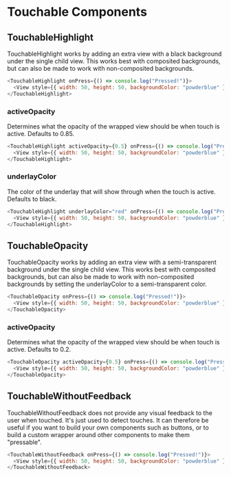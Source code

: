 # Touchable Components

## TouchableHighlight

TouchableHighlight works by adding an extra view with a black background under the single child view. This works best with composited backgrounds, but can also be made to work with non-composited backgrounds.

```js
<TouchableHighlight onPress={() => console.log("Pressed!")}>
  <View style={{ width: 50, height: 50, backgroundColor: "powderblue" }} />
</TouchableHighlight>
```

### activeOpacity

Determines what the opacity of the wrapped view should be when touch is active. Defaults to 0.85.

```js
<TouchableHighlight activeOpacity={0.5} onPress={() => console.log("Pressed!")}>
  <View style={{ width: 50, height: 50, backgroundColor: "powderblue" }} />
</TouchableHighlight>
```

### underlayColor

The color of the underlay that will show through when the touch is active. Defaults to black.

```js
<TouchableHighlight underlayColor="red" onPress={() => console.log("Pressed!")}>
  <View style={{ width: 50, height: 50, backgroundColor: "powderblue" }} />
</TouchableHighlight>
```

## TouchableOpacity

TouchableOpacity works by adding an extra view with a semi-transparent background under the single child view. This works best with composited backgrounds, but can also be made to work with non-composited backgrounds by setting the underlayColor to a semi-transparent color.

```js
<TouchableOpacity onPress={() => console.log("Pressed!")}>
  <View style={{ width: 50, height: 50, backgroundColor: "powderblue" }} />
</TouchableOpacity>
```

### activeOpacity

Determines what the opacity of the wrapped view should be when touch is active. Defaults to 0.2.

```js
<TouchableOpacity activeOpacity={0.5} onPress={() => console.log("Pressed!")}>
  <View style={{ width: 50, height: 50, backgroundColor: "powderblue" }} />
</TouchableOpacity>
```

## TouchableWithoutFeedback

TouchableWithoutFeedback does not provide any visual feedback to the user when touched. It's just used to detect touches. It can therefore be useful if you want to build your own components such as buttons, or to build a custom wrapper around other components to make them "pressable".

```js
<TouchableWithoutFeedback onPress={() => console.log("Pressed!")}>
  <View style={{ width: 50, height: 50, backgroundColor: "powderblue" }} />
</TouchableWithoutFeedback>
```
